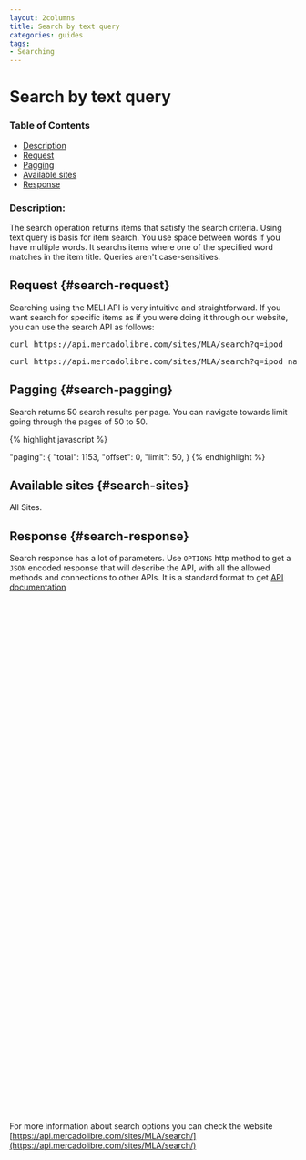 ```yaml
---
layout: 2columns
title: Search by text query
categories: guides
tags: 
- Searching
---
```


# Search by text query

### Table of Contents
- [Description](#search-description)
- [Request](#search-request)
- [Pagging](#search-pagging)
- [Available sites](#search-sites)
- [Response](#search-response)

### Description:

The search operation returns items that satisfy the search criteria. Using text query is basis for item search. You use space between words if you have multiple words. It searchs items where one of the specified word matches in the item title. Queries aren't case-sensitives.



## Request {#search-request}

Searching using the MELI API is very intuitive and straightforward. If you want search for specific items as if you were doing it through our website, you can
use the search API as follows:

<pre class="terminal">
curl https://api.mercadolibre.com/sites/MLA/search?q=ipod
</pre>

<pre class="terminal">
curl https://api.mercadolibre.com/sites/MLA/search?q=ipod nano
</pre>


## Pagging {#search-pagging}

Search returns 50 search results per page. You can navigate towards limit going through the pages of 50 to 50.

{% highlight javascript %}

  "paging": {
    "total": 1153,
    "offset": 0,
    "limit": 50,
  }
{% endhighlight %}


## Available sites {#search-sites}

All Sites. 

## Response {#search-response}

Search response has a lot of parameters. Use <code>OPTIONS</code> http method to get a <code>JSON</code> encoded response that will describe the API, with all the allowed methods and connections to other APIs. It is a standard format to get [API documentation](/design-considerations/#options) 

<iframe id="search_api_embed"
  src="javascript:void(0)"
    scrolling="no"
      frameborder="0"
        width="100%"
          height="900">
</iframe>
<script type="text/javascript">
            document.getElementById('search_api_embed').src ='https://api.mercadolibre.com/sites/MLA/search?q=ipod';
</script>


For more information about search options you can check the website [https://api.mercadolibre.com/sites/MLA/search/](https://api.mercadolibre.com/sites/MLA/search/)




